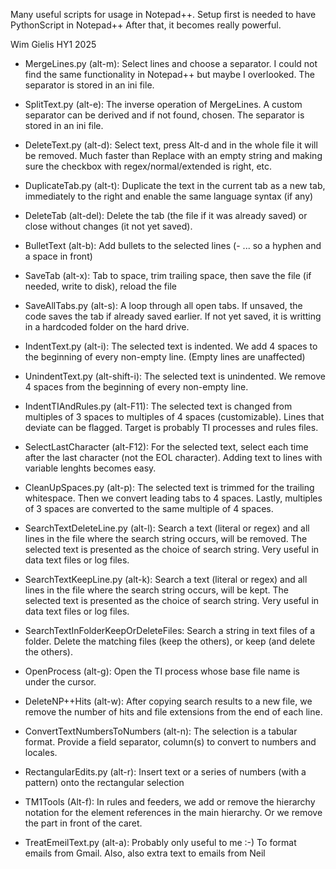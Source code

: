 Many useful scripts for usage in Notepad++. Setup first is needed to have PythonScript in Notepad++
After that, it becomes really powerful.

Wim Gielis
HY1 2025


- MergeLines.py (alt-m):
Select lines and choose a separator. I could not find the same functionality in Notepad++ but maybe I overlooked. The separator is stored in an ini file.

- SplitText.py (alt-e):
The inverse operation of MergeLines. A custom separator can be derived and if not found, chosen. The separator is stored in an ini file.

- DeleteText.py (alt-d):
Select text, press Alt-d and in the whole file it will be removed. Much faster than Replace with an empty string and making sure the checkbox with regex/normal/extended is right, etc.

- DuplicateTab.py (alt-t):
Duplicate the text in the current tab as a new tab, immediately to the right and enable the same language syntax (if any)

- DeleteTab (alt-del):
Delete the tab (the file if it was already saved) or close without changes (it not yet saved).

- BulletText (alt-b):
Add bullets to the selected lines (- ... so a hyphen and a space in front)

- SaveTab (alt-x):
Tab to space, trim trailing space, then save the file (if needed, write to disk), reload the file

- SaveAllTabs.py (alt-s):
A loop through all open tabs. If unsaved, the code saves the tab if already saved earlier. If not yet saved, it is writting in a hardcoded folder on the hard drive.

- IndentText.py (alt-i):
The selected text is indented. We add 4 spaces to the beginning of every non-empty line. (Empty lines are unaffected)

- UnindentText.py (alt-shift-i):
The selected text is unindented. We remove 4 spaces from the beginning of every non-empty line.

- IndentTIAndRules.py (alt-F11):
The selected text is changed from multiples of 3 spaces to multiples of 4 spaces (customizable). Lines that deviate can be flagged. Target is probably TI processes and rules files.

- SelectLastCharacter (alt-F12):
For the selected text, select each time after the last character (not the EOL character). Adding text to lines with variable lenghts becomes easy.

- CleanUpSpaces.py (alt-p):
The selected text is trimmed for the trailing whitespace. Then we convert leading tabs to 4 spaces. Lastly, multiples of 3 spaces are converted to the same multiple of 4 spaces.

- SearchTextDeleteLine.py (alt-l):
Search a text (literal or regex) and all lines in the file where the search string occurs, will be removed. The selected text is presented as the choice of search string. Very useful in data text files or log files.

- SearchTextKeepLine.py (alt-k):
Search a text (literal or regex) and all lines in the file where the search string occurs, will be kept. The selected text is presented as the choice of search string. Very useful in data text files or log files.

- SearchTextInFolderKeepOrDeleteFiles:
Search a string in text files of a folder. Delete the matching files (keep the others), or keep (and delete the others).

- OpenProcess (alt-g):
Open the TI process whose base file name is under the cursor.

- DeleteNP++Hits (alt-w):
After copying search results to a new file, we remove the number of hits and file extensions from the end of each line.

- ConvertTextNumbersToNumbers (alt-n):
The selection is a tabular format. Provide a field separator, column(s) to convert to numbers and locales.

- RectangularEdits.py (alt-r):
Insert text or a series of numbers (with a pattern) onto the rectangular selection

- TM1Tools (Alt-f):
In rules and feeders, we add or remove the hierarchy notation for the element references in the main hierarchy. Or we remove the part in front of the caret.

- TreatEmeilText.py (alt-a):
Probably only useful to me :-) To format emails from Gmail. Also, also extra text to emails from Neil
